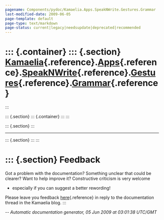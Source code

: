 ```yaml
---
pagename: Components/pydoc/Kamaelia.Apps.SpeakNWrite.Gestures.Grammar
last-modified-date: 2009-06-05
page-template: default
page-type: text/markdown
page-status: current|legacy|needsupdate|deprecated|recommended
---
```

::: {.container}
::: {.section}
[Kamaelia](/Components/pydoc/Kamaelia.html){.reference}.[Apps](/Components/pydoc/Kamaelia.Apps.html){.reference}.[SpeakNWrite](/Components/pydoc/Kamaelia.Apps.SpeakNWrite.html){.reference}.[Gestures](/Components/pydoc/Kamaelia.Apps.SpeakNWrite.Gestures.html){.reference}.[Grammar](/Components/pydoc/Kamaelia.Apps.SpeakNWrite.Gestures.Grammar.html){.reference}
=======================================================================================================================================================================================================================================================================================================================================================================
:::

::: {.section}
::: {.container}
:::
:::

::: {.section}
:::

------------------------------------------------------------------------

::: {.section}
:::
:::

::: {.section}
Feedback
========

Got a problem with the documentation? Something unclear that could be
clearer? Want to help improve it? Constructive criticism is very welcome
- especially if you can suggest a better rewording!

Please leave you feedback
[here](../../../cgi-bin/blog/blog.cgi?rm=viewpost&nodeid=1142023701){.reference}
in reply to the documentation thread in the Kamaelia blog.
:::

*\-- Automatic documentation generator, 05 Jun 2009 at 03:01:38 UTC/GMT*
